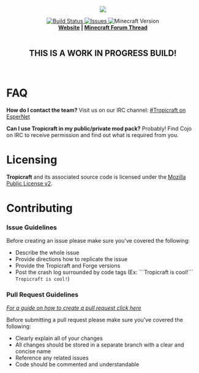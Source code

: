 <p align="center">
  <img src="http://files.tropicraft.net/logo.png">
</p>
<p align="center">
  <a href="https://travis-ci.org/Tropicraft/Tropicraft">
      <img src="https://travis-ci.org/Tropicraft/Tropicraft.svg?branch=1.9.4" alt="Build Status">
  </a>
  <a href="https://github.com/Tropicraft/Tropicraft/issues">
      <img src="https://img.shields.io/github/issues-raw/tropicraft/tropicraft.svg" alt="Issues">
  </a>
  <img src="https://img.shields.io/badge/minecraft-1.9.4-blue.svg" alt="Minecraft Version">
  <br>
  <strong><a href="https://tropicraft.net/">Website</a> | <a href="http://www.minecraftforum.net/topic/533512">Minecraft Forum Thread</a> </strong>
  <br>
  <br>
  <h2 align="center">THIS IS A WORK IN PROGRESS BUILD!</h2>
  <br>
</p>
<!-- I apologize for the HTML but it looks so pretty :) -->

FAQ
===
**How do I contact the team?**
Visit us on our IRC channel: [#Tropicraft on EsperNet](https://webchat.esper.net/?nick=Tropi....&channels=tropicraft)

**Can I use Tropicraft in my public/private mod pack?**
Probably! Find Cojo on IRC to receive permission and find out what is required from you.

Licensing
=========
**Tropicraft** and its associated source code is licensed under the [Mozilla Public License v2](https://www.mozilla.org/MPL/2.0/).

Contributing
============
### Issue Guidelines
Before creating an issue please make sure you've covered the following:
* Describe the whole issue
* Provide directions how to replicate the issue
* Provide the Tropicraft and Forge versions
* Post the crash log surrounded by code tags (Ex: \`\`\`Tropicraft is cool!\`\`\` ```Tropicraft is cool!```)

### Pull Request Guidelines
*[For a guide on how to create a pull request click here](https://help.github.com/articles/creating-a-pull-request/)*

Before submitting a pull request please make sure you've covered the following:
* Clearly explain all of your changes
* All changes should be stored in a separate branch with a clear and concise name
* Reference any related issues
* Code should be commented and understandable
